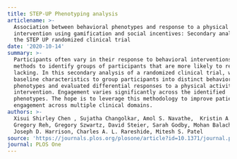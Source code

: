 ```yaml
---
title: STEP-UP Phenotyping analysis
articlename: >-
  Association between behavioral phenotypes and response to a physical activity
  intervention using gamification and social incentives: Secondary analysis of
  the STEP UP randomized clinical trial
date: '2020-10-14'
summary: >-
  Participants often vary in their response to behavioral interventions, but
  methods to identify groups of participants that are more likely to respond are
  lacking. In this secondary analysis of a randomized clinical trial, we used
  baseline characteristics to group participants into distinct behavioral
  phenotypes and evaluated differential responses to a physical activity
  intervention. Engagement varies significantly across the identified
  phenotypes. The hope is to leverage this methodology to improve patient
  engagement across multiple clinical domains.
authors: >-
  Xisui Shirley Chen , Sujatha Changolkar, Amol S. Navathe,  Kristin A. Linn,
  Gregory Reh, Gregory Szwartz, David Steier, Sarah Godby, Mohan Balachandran,
  Joseph D. Harrison, Charles A. L. Rareshide, Mitesh S. Patel
source: 'https://journals.plos.org/plosone/article?id=10.1371/journal.pone.0239288'
journal: PLOS One
---
```


